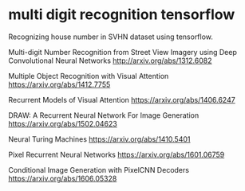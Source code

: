 # multi digit recognition tensorflow
Recognizing house number in SVHN dataset using tensorflow. 

Multi-digit Number Recognition from Street View Imagery using Deep Convolutional Neural Networks
http://arxiv.org/abs/1312.6082

Multiple Object Recognition with Visual Attention
https://arxiv.org/abs/1412.7755

Recurrent Models of Visual Attention
https://arxiv.org/abs/1406.6247

DRAW: A Recurrent Neural Network For Image Generation
https://arxiv.org/abs/1502.04623

Neural Turing Machines
https://arxiv.org/abs/1410.5401

Pixel Recurrent Neural Networks
https://arxiv.org/abs/1601.06759

Conditional Image Generation with PixelCNN Decoders
https://arxiv.org/abs/1606.05328
